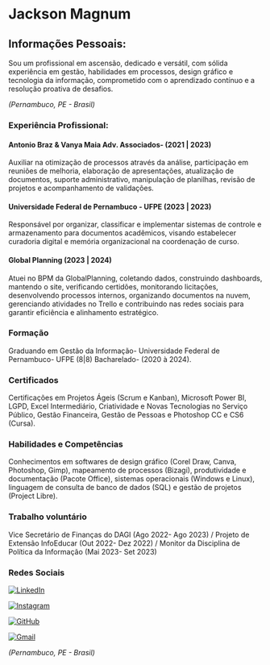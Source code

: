 
# Jackson Magnum

## Informações Pessoais:

Sou um profissional em ascensão, dedicado e versátil, com sólida experiência em gestão, habilidades em processos, design gráfico e tecnologia da informação, comprometido com o aprendizado contínuo e a resolução proativa de desafios.

<i>(Pernambuco, PE - Brasil)</i>

### Experiência Profissional:

#### Antonio Braz & Vanya Maia Adv. Associados- (2021 | 2023) 

Auxiliar na otimização de processos através da análise, participação em reuniões de melhoria, elaboração de apresentações, atualização de documentos, suporte administrativo, manipulação de planilhas, revisão de projetos e acompanhamento de validações. 

#### Universidade Federal de Pernambuco - UFPE (2023 | 2023)  

Responsável por organizar, classificar e implementar sistemas de controle e armazenamento para documentos acadêmicos, visando estabelecer curadoria digital e memória organizacional na coordenação de curso. 

#### Global Planning (2023 | 2024)

Atuei no BPM da GlobalPlanning, coletando dados, construindo dashboards, mantendo o site, verificando certidões, monitorando licitações, desenvolvendo processos internos, organizando documentos na nuvem, gerenciando atividades no Trello e contribuindo nas redes sociais para garantir eficiência e alinhamento estratégico.

### Formação

Graduando em Gestão da Informação- Universidade Federal de Pernambuco- UFPE (8|8) Bacharelado- (2020 à 2024).

### Certificados

Certificações em Projetos Ágeis (Scrum e Kanban), Microsoft Power BI, LGPD, Excel Intermediário, Criatividade e Novas Tecnologias no Serviço Público, Gestão Financeira, Gestão de Pessoas e Photoshop CC e CS6 (Cursa).

### Habilidades e Competências

Conhecimentos em softwares de design gráfico (Corel Draw, Canva, Photoshop, Gimp), mapeamento de processos (Bizagi), produtividade e documentação (Pacote Office), sistemas operacionais (Windows e Linux), linguagem de consulta de banco de dados (SQL) e gestão de projetos (Project Libre).

### Trabalho voluntário

Vice Secretário de Finanças do DAGI (Ago 2022- Ago 2023) / Projeto de Extensão InfoEducar (Out 2022- Dez 2022) / Monitor da Disciplina de Política da Informação (Mai 2023- Set 2023)

### Redes Sociais

[![LinkedIn](https://img.shields.io/badge/LinkedIn-0077B5?style=for-the-badge&logo=linkedin&logoColor=white)](https://www.linkedin.com/in/Jacksonmagnum/)

[![Instagram](https://img.shields.io/badge/-Instagram-%23E4405F?style=for-the-badge&logo=instagram&logoColor=white)](https://www.instagram.com/jack_m4gnum/)

[![GitHub](https://img.shields.io/badge/GitHub-100000?style=for-the-badge&logo=github&logoColor=white)](https://github.com/JacksonMSD)

[![Gmail](https://img.shields.io/badge/Gmail-333333?style=for-the-badge&logo=gmail&logoColor=red)](mailto:jacksonmagnum2019@gmail.com)



  
  

<i>(Pernambuco, PE - Brasil)</i>